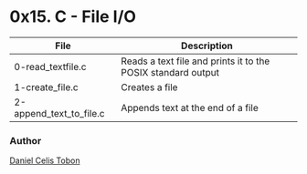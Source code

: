 # 0x15. C - File I/O

| File | Description |
| ------ | ------ |
| 0-read_textfile.c | Reads a text file and prints it to the POSIX standard output |
| 1-create_file.c | Creates a file |
| 2-append_text_to_file.c | Appends text at the end of a file |

### Author
[Daniel Celis Tobon](https://github.com/danicelistobon)
